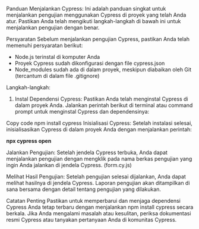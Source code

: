 Panduan Menjalankan Cypress:
Ini adalah panduan singkat untuk menjalankan pengujian menggunakan Cypress di proyek yang telah Anda atur. Pastikan Anda telah mengikuti langkah-langkah di bawah ini untuk menjalankan pengujian dengan benar.


Persyaratan
Sebelum menjalankan pengujian Cypress, pastikan Anda telah memenuhi persyaratan berikut:


 - Node.js terinstal di komputer Anda
 - Proyek Cypress sudah dikonfigurasi dengan file cypress.json
 - Node_modules sudah ada di dalam proyek, meskipun diabaikan oleh Git (tercantum di dalam file .gitignore)

Langkah-langkah:

1. Instal Dependensi Cypress:
Pastikan Anda telah menginstal Cypress di dalam proyek Anda. Jalankan perintah berikut di terminal atau command prompt untuk menginstal Cypress dan dependensinya:

Copy code
npm install cypress
Inisialisasi Cypress:
Setelah instalasi selesai, inisialisasikan Cypress di dalam proyek Anda dengan menjalankan perintah:

**npx cypress open**

Jalankan Pengujian:
Setelah jendela Cypress terbuka, Anda dapat menjalankan pengujian dengan mengklik pada nama berkas pengujian yang ingin Anda jalankan di jendela Cypress. (form.cy.js)

Melihat Hasil Pengujian:
Setelah pengujian selesai dijalankan, Anda dapat melihat hasilnya di jendela Cypress. Laporan pengujian akan ditampilkan di sana bersama dengan detail tentang pengujian yang dilakukan.

Catatan Penting
Pastikan untuk memperbarui dan menjaga dependensi Cypress Anda tetap terbaru dengan menjalankan npm install cypress secara berkala.
Jika Anda mengalami masalah atau kesulitan, periksa dokumentasi resmi Cypress atau tanyakan pertanyaan Anda di komunitas Cypress.
